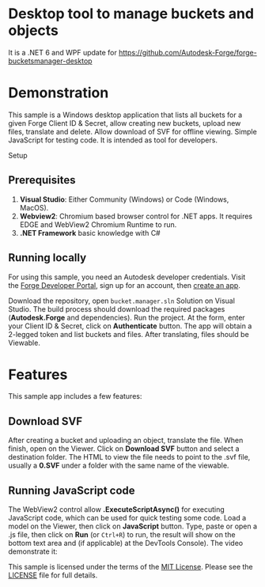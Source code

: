 # Desktop tool to manage buckets and objects

It is a .NET 6 and WPF update for https://github.com/Autodesk-Forge/forge-bucketsmanager-desktop

# Demonstration

This sample is a Windows desktop application that lists all buckets for a given Forge Client ID & Secret, allow creating new buckets, upload new files, translate and delete. Allow download of SVF for offline viewing. Simple JavaScript for testing code. It is intended as tool for developers.

 Setup

## Prerequisites

1. **Visual Studio**: Either Community (Windows) or Code (Windows, MacOS).
2. **Webview2**: Chromium based browser control for .NET apps. It requires EDGE and WebView2 Chromium Runtime to run.
3. **.NET Framework** basic knowledge with C#

## Running locally

For using this sample, you need an Autodesk developer credentials. Visit the [Forge Developer Portal](https://developer.autodesk.com), sign up for an account, then [create an app](https://developer.autodesk.com/myapps/create).

Download the repository, open `bucket.manager.sln` Solution on Visual Studio. The build process should download the required packages (**Autodesk.Forge** and dependencies). Run the project. At the form, enter your Client ID & Secret, click on **Authenticate** button. The app will obtain a 2-legged token and list buckets and files. After translating, files should be Viewable.

# Features

This sample app includes a few features:

## Download SVF

After creating a bucket and uploading an object, translate the file. When finish, open on the Viewer. Click on **Download SVF** button and select a destination folder. The HTML to view the file needs to point to the .svf file, usually a **0.SVF** under a folder with the same name of the viewable.

## Running JavaScript code

The WebView2 control allow **.ExecuteScriptAsync()** for executing JavaScript code, which can be used for quick testing some code. Load a model on the Viewer, then click on **JavaScript** button. Type, paste or open a .js file, then click on **Run** (or `Ctrl+R`) to run, the result will show on the bottom text area and (if applicable) at the DevTools Console). The video demonstrate it:

This sample is licensed under the terms of the [MIT License](http://opensource.org/licenses/MIT). Please see the [LICENSE](LICENSE.txt) file for full details.
